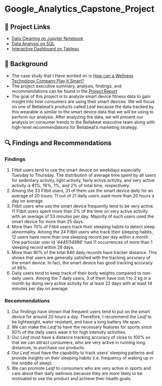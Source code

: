 # Google_Analytics_Capstone_Project

## 🔗 Project Links
- [Data Cleaning on Jupyter Notebook](Step1_Data_Cleaning_Python.ipynb)
- [Data Analysis on SQL](Step2_Data_Analysis_SQL.ipynb)
- [Interactive Dashboard on Tableau](https://public.tableau.com/views/GoogleDataAnalyticsCapstoneProject_16933290511080/Story1?:language=en-US&publish=yes&:display_count=n&:origin=viz_share_link)

## 📖 Background
- The case study that I Have worked on is [How can a Wellness Technology Company Play It Smart?](Case_Study.pdf)
- The project executive summary, analysis, findings, and recommendations can be found in the [Project Report](Project_Report.pdf)
- The goal of this project is to analyze smart device fitness data to gain insight into how consumers are using their smart devices. We will focus on one of Bellabeat’s products called Leaf because the data tracked by this wearable is similar to the smart device data that   we will be using to perform our analysis. After analyzing the data, we will present our analysis on consumer trends to the Bellabeat executive team along with high-level recommendations for Bellabeat’s marketing strategy.

## 🔍 Findings and Recommendations
### Findings
1. Fitbit users tend to use the smart device on weekdays especially Tuesday to Thursday. The distribution of average time spent by all users for sedentary activity, light activity, fairly active activity, and very active activity is 81%, 16%, 1%, and 2% of total time, respectively. 
2. Among the 33 Fitbit users, 21 of them use the smart device daily for an average of 20 hours. 11 out of 21 daily users used more than 20 hours a day on average.
3. Fitbit users who use the smart device frequently tend to be very active. 11 Fitbit users spent more than 2% of the time on very active activity with an average of 53 minutes per day. Majority of such users used the smart device for more than 25 days.
4. More than 70% of Fitbit users track their sleeping habits to detect sleep abnormality. Among the 24 Fitbit users who track their sleeping habits, 12 users have more than one sleeping record per day within a month. One particular user id *‘4445114986’* had 11 occurrences of more than 1 sleeping record within 28 days. 
5. More than 90% of the total 940 daily records have tracker distance. This shows that users are generally satisfied with the tracking accuracy of the smart device. In fact, the smart device has good tracking accuracy of 98%.
6. Daily users tend to keep track of their body weights compared to non-daily users. Among the 7 daily users, 3 of them have lost 1 to 2 kg in a month by doing very active activity for at least 22 days with at least 14 minutes per day on average. 

### Recommendations
1. Our findings have shown that frequent users tend to put on the smart device for around 20 hours a day. Therefore, I recommend the *Leaf* to be lightweight, water resistant, and have a long battery life span.
2. We can make the *Leaf* to have the necessary features for sports since 50% of the daily users wear it for high intensity activities.
3. Our *Leaf* must have a distance tracking accuracy of close to 100% so that we can attract consumers, who are very active in running long distances, to purchase our products.
4. Our *Leaf* must have the capability to track users’ sleeping patterns and provide insights on their sleeping habits (i.e. frequency of waking up in the middle of sleep).
5. We can promote *Leaf* to consumers who are very active in sports and care about their daily wellness because they are more likely to be motivated to use the product and achieve their health goals.	


  


